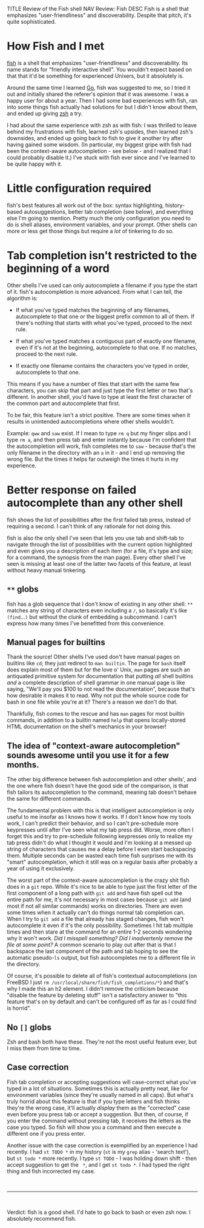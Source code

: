 TITLE Review of the Fish shell
NAV Review: Fish
DESC Fish is a shell that emphasizes "user-friendliness" and discoverability. Despite that pitch, it's quite sophisticated.

# How Fish and I met

[fish](https://fishshell.com) is a shell that emphasizes "user-friendliness" and discoverability. Its name stands for "friendly interactive shell". You wouldn't expect based on that that it'd be something for experienced Unixers, but it absolutely is.

Around the same time I learned [Go](go), fish was suggested to me, so I tried it out and initially shared the referer's opinion that it was awesome. I was a happy user for about a year. Then I had some bad experiences with fish, ran into some things fish actually had solutions for but I didn't know about them, and ended up giving [zsh](http://zsh.sourceforge.net) a try.

I had about the same experience with zsh as with fish: I was thrilled to leave behind my frustrations with fish, learned zsh's upsides, then learned zsh's downsides, and ended up going back to fish to give it another try after having gained some wisdom. (In particular, my biggest gripe with fish had been the context-aware autocompletion - see below - and I realized that I could probably disable it.) I've stuck with fish ever since and I've learned to be quite happy with it.

<h1 class="good">Little configuration required</h1>

fish's best features all work out of the box: syntax highlighting, history-based autosuggestions, better tab completion (see below), and everything else I'm going to mention. Pretty much the only configuration you need to do is shell aliases, environment variables, and your prompt. Other shells can more or less get those things but require a *lot* of tinkering to do so.

<h1 class="good">Tab completion isn't restricted to the beginning of a word</h1>

Other shells I've used can only autocomplete a filename if you type the start of it. fish's autocompletion is more advanced. From what I can tell, the algorithm is:

* If what you've typed matches the beginning of any filenames, autocomplete to that one or the biggest prefix common to all of them. If there's nothing that starts with what you've typed, proceed to the next rule.

* If what you've typed matches a contiguous part of exactly one filename, even if it's not at the beginning, autocomplete to that one. If no matches, proceed to the next rule.

* If exactly one filename contains the characters you've typed in order, autocomplete to that one.

This means if you have a number of files that start with the same few characters, you can skip that part and just type the first letter or two that's different. In another shell, you'd have to type at least the first character of the common part and autocomplete that first.

To be fair, this feature isn't a strict positive. There are some times when it results in unintended autocompletions where other shells wouldn't.

<div class="indent">

Example: `qww` and `saw` exist. If I mean to type `rm q` but my finger slips and I type `rm a`, and then press tab and enter instantly because I'm confident that the autocompletion will work, fish completes me to `saw` - because that's the only filename in the directory with an `a` in it - and I end up removing the wrong file. But the times it helps far outweigh the times it hurts in my experience.

</div>

<h1 class="good">Better response on failed autocomplete than any other shell</h1>

fish shows the list of possibilities after the first failed tab press, instead of requiring a second. I can't think of any rationale for not doing this.

fish is also the only shell I've seen that lets you use tab and shift-tab to navigate through the list of possibilities with the current option highlighted and even gives you a description of each item (for a file, it's type and size; for a command, the synopsis from the man page). Every other shell I've seen is missing at least one of the latter two facets of this feature, at least without heavy manual tinkering.

<h2 class="good"><code>**</code> globs</h2>

fish has a glob sequence that I don't know of existing in any other shell: `**` matches any string of characters even including a `/`, so basically it's like `(find`...`)` but without the clunk of embedding a subcommand. I can't express how many times I've benefitted from this convenience.

<h2 class="good">Manual pages for builtins</h2>

Thank the source! Other shells I've used don't have manual pages on builtins like `cd`; they just redirect to `man builtin`. The page for `bash` itself does explain most of them but for the love o' Unix, `man` pages are such an antiquated primitive system for documentation that putting *all* shell builtins *and* a complete description of shell grammar in one manual page is like saying, "We'll pay you $100 to not read the documentation", because that's how desirable it makes it to read. Why not put the whole source code for bash in one file while you're at it? There's a reason we don't do that.

Thankfully, fish comes to the rescue and has `man` pages for most builtin commands, in addition to a builtin named `help` that opens locally-stored HTML documentation on the shell's mechanics in your browser!

<!--Maybe the cd functionality-->

<h2 class="bad">The idea of "context-aware autocompletion" sounds awesome until you use it for a few months.</h2>

The other big difference between fish autocompletion and other shells', and the one where fish doesn't have the good side of the comparison, is that fish tailors its autocompletion to the command, meaning tab doesn't behave the same for different commands.

The fundamental problem with this is that intelligent autocompletion is only useful to me insofar as I knows how it works. If I don't know how my tools work, I can't predict their behavior, and so I can't pre-schedule more keypresses until after I've seen what my tab press did. Worse, more often I forget this and try to pre-schedule following keypresses only to realize my tab press didn't do what I thought it would and I'm looking at a messed up string of characters that causes me a delay before I even start backspacing them. Multiple seconds can be wasted each time fish surprises me with its "smart" autocompletion, which it still was on a regular basis after probably a year of using it exclusively.

The worst part of the context-aware autocompletion is the crazy shit fish does in a `git` repo. While it's nice to be able to type just the first letter of the first component of a long path with `git add`  and have fish spell out the entire path for me, it's not necessary in most cases because `git add` (and most if not all similar commands) works on directories. There are even some times when it actually can't do things normal tab completion can. When I try to `git add` a file that already has staged changes, fish won't autocomplete it even if it's the only possibility. Sometimes I hit tab multiple times and then stare at the command for an entire 1-2 seconds wondering why it won't work. *Did I misspell something? Did I inadvertenly remove the file at some point?* A common scenario to play out after that is that I backspace the last component of the path and tab hoping to see the automatic pseudo-`ls` output, but fish autocompletes me to a different file in the directory.

Of course, it's possible to delete all of fish's contextual autocompletions (on FreeBSD I just `rm /usr/local/share/fish/fish_completions/*`) and that's why I made this an h2 element. I didn't remove the criticism because "disable the feature by deleting stuff" isn't a satisfactory answer to "this feature that's on by default and can't be configured off as far as I could find is horrid".

<h2 class="bad">No <code>[]</code> globs</h2>

Zsh and bash both have these. They're not the most useful feature ever, but I miss them from time to time.

<h2 class="bad">Case correction</h2>

Fish tab completion or accepting suggestions will case-correct what you've typed in a lot of situations. Sometimes this is actually pretty neat, like for environment variables (since they're usually named in all caps). But what's truly horrid about this feature is that if you type letters and fish thinks they're the wrong case, it'll actually *display* them as the "corrected" case even before you press tab or accept a suggestion. But then, of course, if you enter the command without pressing tab, it receives the letters as the case you typed. So fish will show you a command and then execute a different one if you press enter.

Another issue with the case correction is exemplified by an experience I had recently. I had `st TODO *` in my history (`st` is my `grep` alias - 'search text'), but `st todo *` more recently. I type `st TODO` - I was holding down shift - then accept suggestion to get the ` *`, and I get `st todo *`. I had typed the right thing and fish incorrected my case.

<br>

---

<br>

Verdict: fish is a good shell. I'd hate to go back to bash or even zsh now. I absolutely recommend fish.

